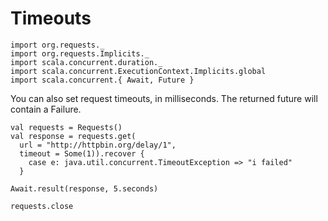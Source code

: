# Timeouts

```tut:invisible
import org.requests._
import org.requests.Implicits._
import scala.concurrent.duration._
import scala.concurrent.ExecutionContext.Implicits.global
import scala.concurrent.{ Await, Future }
```

You can also set request timeouts, in milliseconds. The returned future will contain a Failure.

```tut
val requests = Requests()
val response = requests.get(
  url = "http://httpbin.org/delay/1",
  timeout = Some(1)).recover {
    case e: java.util.concurrent.TimeoutException => "i failed"
  }

Await.result(response, 5.seconds)

requests.close
```

